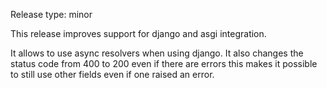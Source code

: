 Release type: minor

This release improves support for django and asgi integration.

It allows to use async resolvers when using django. It also
changes the status code from 400 to 200 even if there are errors
this makes it possible to still use other fields even if one 
raised an error.

